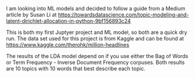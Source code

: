 I am looking into ML models and decided to follow a guide from a Medium article by Susan Li at https://towardsdatascience.com/topic-modeling-and-latent-dirichlet-allocation-in-python-9bf156893c24

This is both my first Juptyer project and ML model, so both are a quick dry run. The data set used for this project is from Kaggle and can be found at https://www.kaggle.com/therohk/million-headlines

The results of the LDA model depend on if you use either the Bag of Words or Term Frequency - Inverse Document Frequency corpuses. Both results are 10 topics with 10 words that best describe each topic.
